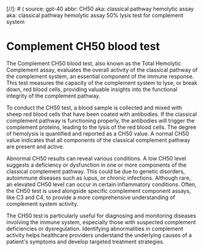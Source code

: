 [//]: # (
source: gpt-40
abbr: CH50
aka: classical pathway hemolytic assay
aka: classical pathway hemolytic assay 50% lysis test for complement system

# Complement CH50 blood test

The Complement CH50 blood test, also known as the Total Hemolytic Complement assay, evaluates the overall activity of the classical pathway of the complement system, an essential component of the immune response. This test measures the capacity of the complement system to lyse, or break down, red blood cells, providing valuable insights into the functional integrity of the complement pathway.

To conduct the CH50 test, a blood sample is collected and mixed with sheep red blood cells that have been coated with antibodies. If the classical complement pathway is functioning properly, the antibodies will trigger the complement proteins, leading to the lysis of the red blood cells. The degree of hemolysis is quantified and reported as a CH50 value. A normal CH50 value indicates that all components of the classical complement pathway are present and active.

Abnormal CH50 results can reveal various conditions. A low CH50 level suggests a deficiency or dysfunction in one or more components of the classical complement pathway. This could be due to genetic disorders, autoimmune diseases such as lupus, or chronic infections. Although rare, an elevated CH50 level can occur in certain inflammatory conditions. Often, the CH50 test is used alongside specific complement component assays, like C3 and C4, to provide a more comprehensive understanding of complement system activity.

The CH50 test is particularly useful for diagnosing and monitoring diseases involving the immune system, especially those with suspected complement deficiencies or dysregulation. Identifying abnormalities in complement activity helps healthcare providers understand the underlying causes of a patient's symptoms and develop targeted treatment strategies.